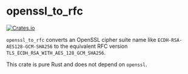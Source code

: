 # openssl_to_rfc

[![Crates.io](https://img.shields.io/crates/v/openssl_to_rfc?style=flat-square)](https://crates.io/crates/openssl_to_rfc)

`openssl_to_rfc` converts an OpenSSL cipher suite name like
`ECDH-RSA-AES128-GCM-SHA256` to the equivalent RFC version
`TLS_ECDH_RSA_WITH_AES_128_GCM_SHA256`.

This crate is pure Rust and does not depend on `openssl`.
